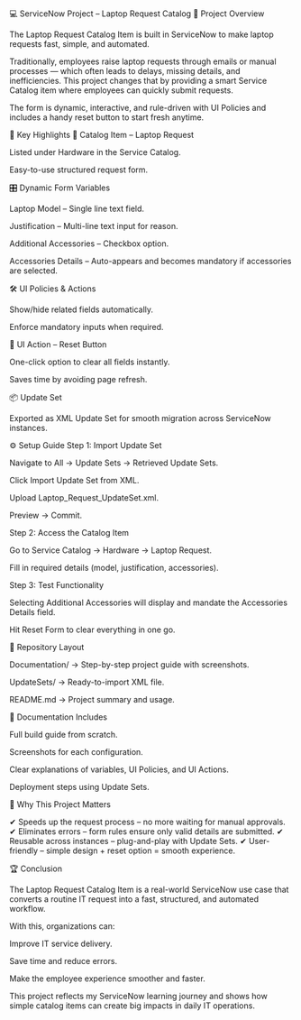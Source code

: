💻 ServiceNow Project – Laptop Request Catalog
🚀 Project Overview

The Laptop Request Catalog Item is built in ServiceNow to make laptop requests fast, simple, and automated.

Traditionally, employees raise laptop requests through emails or manual processes — which often leads to delays, missing details, and inefficiencies.
This project changes that by providing a smart Service Catalog item where employees can quickly submit requests.

The form is dynamic, interactive, and rule-driven with UI Policies and includes a handy reset button to start fresh anytime.

🔑 Key Highlights
📂 Catalog Item – Laptop Request

Listed under Hardware in the Service Catalog.

Easy-to-use structured request form.

🎛️ Dynamic Form Variables

Laptop Model – Single line text field.

Justification – Multi-line text input for reason.

Additional Accessories – Checkbox option.

Accessories Details – Auto-appears and becomes mandatory if accessories are selected.

🛠️ UI Policies & Actions

Show/hide related fields automatically.

Enforce mandatory inputs when required.

🔄 UI Action – Reset Button

One-click option to clear all fields instantly.

Saves time by avoiding page refresh.

📦 Update Set

Exported as XML Update Set for smooth migration across ServiceNow instances.

⚙️ Setup Guide
Step 1: Import Update Set

Navigate to All → Update Sets → Retrieved Update Sets.

Click Import Update Set from XML.

Upload Laptop_Request_UpdateSet.xml.

Preview → Commit.

Step 2: Access the Catalog Item

Go to Service Catalog → Hardware → Laptop Request.

Fill in required details (model, justification, accessories).

Step 3: Test Functionality

Selecting Additional Accessories will display and mandate the Accessories Details field.

Hit Reset Form to clear everything in one go.

📁 Repository Layout

Documentation/ → Step-by-step project guide with screenshots.

UpdateSets/ → Ready-to-import XML file.

README.md → Project summary and usage.

📘 Documentation Includes

Full build guide from scratch.

Screenshots for each configuration.

Clear explanations of variables, UI Policies, and UI Actions.

Deployment steps using Update Sets.

🌟 Why This Project Matters

✔ Speeds up the request process – no more waiting for manual approvals.
✔ Eliminates errors – form rules ensure only valid details are submitted.
✔ Reusable across instances – plug-and-play with Update Sets.
✔ User-friendly – simple design + reset option = smooth experience.

🏆 Conclusion

The Laptop Request Catalog Item is a real-world ServiceNow use case that converts a routine IT request into a fast, structured, and automated workflow.

With this, organizations can:

Improve IT service delivery.

Save time and reduce errors.

Make the employee experience smoother and faster.

This project reflects my ServiceNow learning journey and shows how simple catalog items can create big impacts in daily IT operations.
